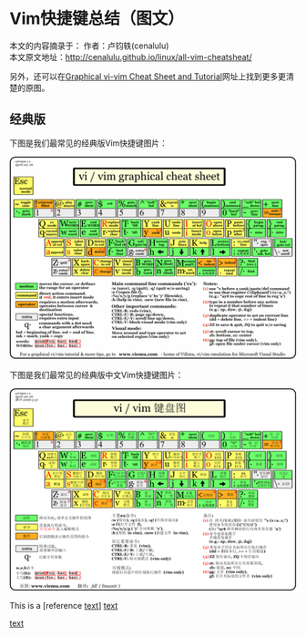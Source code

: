 # Vim快捷键总结（图文）

本文的内容摘录于：
作者：卢钧轶(cenalulu) <br>
本文原文地址：http://cenalulu.github.io/linux/all-vim-cheatsheat/

另外，还可以在[Graphical vi-vim Cheat Sheet and Tutorial](http://www.viemu.com/a_vi_vim_graphical_cheat_sheet_tutorial.html)网址上找到更多更清楚的原图。

## 经典版
下图是我们最常见的经典版Vim快捷键图片：

<div align=center><img src="../../../assets/Noevim/Vim键位图/vi-vim-cheat-sheet.gif"></div>

下图是我们最常见的经典版中文Vim快捷键图片：

<div align=center><img src="../../../assets/Noevim/Vim键位图/vi-vim-cheat-sheet-sch（中文）.gif"></div>


This is a [reference [text](https://link)] [text](https://link)

[text](https://link)